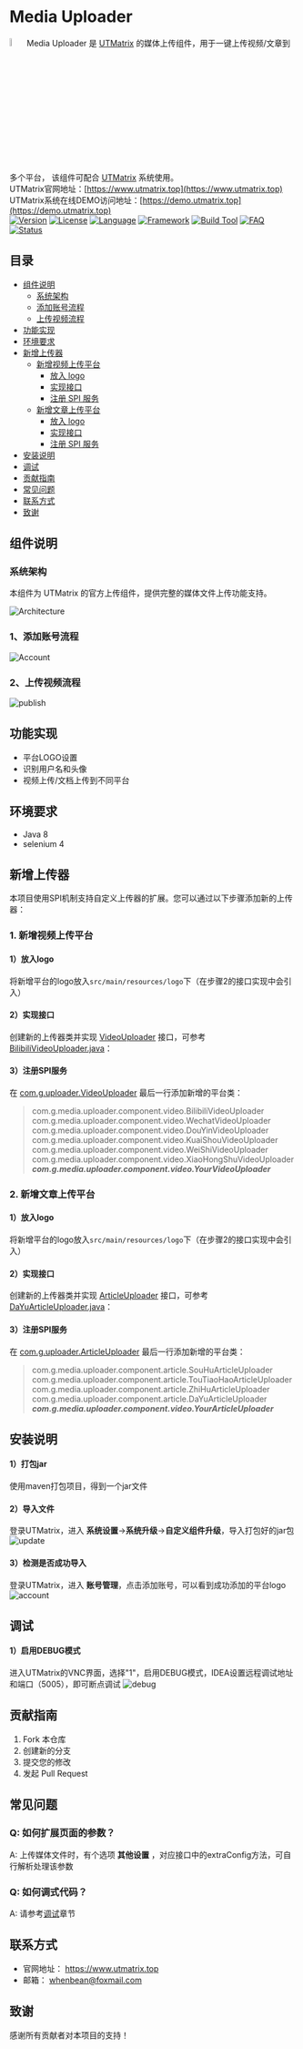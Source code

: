 # Media Uploader
<img src="docs/images/logo.png" style="width:6%;"  alt="logo"/>Media Uploader 是 [UTMatrix](https://www.utmatrix.top) 的媒体上传组件，用于一键上传视频/文章到多个平台，
该组件可配合 [UTMatrix](https://www.utmatrix.top) 系统使用。
<br>
UTMatrix官网地址：[https://www.utmatrix.top](https://www.utmatrix.top)
<br>
UTMatrix系统在线DEMO访问地址：[https://demo.utmatrix.top](https://demo.utmatrix.top)
<br>
[![Version](https://img.shields.io/badge/version-v1.0.0-blue)]()
[![License](https://img.shields.io/badge/license-MIT-green)]()
[![Language](https://img.shields.io/badge/language-Java-orange)]()
[![Framework](https://img.shields.io/badge/framework-Selenium-brightgreen)]()
[![Build Tool](https://img.shields.io/badge/build-Maven-blueviolet)]()
[![FAQ](https://img.shields.io/badge/FAQ-included-important)]()
[![Status](https://img.shields.io/badge/status-maintained-brightgreen)]()

## 目录

- [组件说明](#组件说明)
  - [系统架构](#系统架构)
  - [添加账号流程](#添加账号流程)
  - [上传视频流程](#上传视频流程)
- [功能实现](#功能实现)
- [环境要求](#环境要求)
- [新增上传器](#新增上传器)
  - [新增视频上传平台](#新增视频上传平台)
    - [放入 logo](#1放入logo)
    - [实现接口](#2实现接口)
    - [注册 SPI 服务](#3注册spi服务)
  - [新增文章上传平台](#新增文章上传平台)
    - [放入 logo](#1放入logo-1)
    - [实现接口](#2实现接口-1)
    - [注册 SPI 服务](#3注册spi服务-1)
- [安装说明](#安装说明)
- [调试](#调试)
- [贡献指南](#贡献指南)
- [常见问题](#常见问题)
- [联系方式](#联系方式)
- [致谢](#致谢)

## 组件说明
### 系统架构
本组件为 UTMatrix 的官方上传组件，提供完整的媒体文件上传功能支持。

![Architecture](docs/images/meida-uploader.svg)

### 1、添加账号流程
![Account](docs/images/login.svg)
### 2、上传视频流程
![publish](docs/images/publish.svg)
## 功能实现

- 平台LOGO设置
- 识别用户名和头像
- 视频上传/文档上传到不同平台

## 环境要求
- Java 8
- selenium 4

## 新增上传器

本项目使用SPI机制支持自定义上传器的扩展。您可以通过以下步骤添加新的上传器：

### 1. 新增视频上传平台

#### 1）放入logo
将新增平台的logo放入`src/main/resources/logo`下（在步骤2的接口实现中会引入）

#### 2）实现接口
创建新的上传器类并实现 [VideoUploader](https://gitee.com/when-bean/uploader/blob/master/src/main/java/com/g/uploader/VideoUploader.java) 接口，可参考[BilibiliVideoUploader.java](src%2Fmain%2Fjava%2Fcom%2Fg%2Fmedia%2Fuploader%2Fcomponent%2Fvideo%2FBilibiliVideoUploader.java)：

#### 3）注册SPI服务

在 [com.g.uploader.VideoUploader](src%2Fmain%2Fresources%2FMETA-INF%2Fservices%2Fcom.g.uploader.VideoUploader) 最后一行添加新增的平台类：
> com.g.media.uploader.component.video.BilibiliVideoUploader
com.g.media.uploader.component.video.WechatVideoUploader
com.g.media.uploader.component.video.DouYinVideoUploader
com.g.media.uploader.component.video.KuaiShouVideoUploader
com.g.media.uploader.component.video.WeiShiVideoUploader
com.g.media.uploader.component.video.XiaoHongShuVideoUploader
> **_com.g.media.uploader.component.video.YourVideoUploader_**

### 2. 新增文章上传平台

#### 1）放入logo
将新增平台的logo放入`src/main/resources/logo`下（在步骤2的接口实现中会引入）

#### 2）实现接口
创建新的上传器类并实现 [ArticleUploader](https://gitee.com/when-bean/uploader/blob/master/src/main/java/com/g/uploader/ArticleUploader.java) 接口，可参考[DaYuArticleUploader.java](src%2Fmain%2Fjava%2Fcom%2Fg%2Fmedia%2Fuploader%2Fcomponent%2Farticle%2FDaYuArticleUploader.java)：

#### 3）注册SPI服务

在 [com.g.uploader.ArticleUploader](src%2Fmain%2Fresources%2FMETA-INF%2Fservices%2Fcom.g.uploader.ArticleUploader) 最后一行添加新增的平台类：
> com.g.media.uploader.component.article.SouHuArticleUploader
com.g.media.uploader.component.article.TouTiaoHaoArticleUploader
com.g.media.uploader.component.article.ZhiHuArticleUploader
com.g.media.uploader.component.article.DaYuArticleUploader
> **_com.g.media.uploader.component.video.YourArticleUploader_**

## 安装说明
#### 1）打包jar
使用maven打包项目，得到一个jar文件

#### 2）导入文件
登录UTMatrix，进入 **系统设置**->**系统升级**->**自定义组件升级**，导入打包好的jar包
![update](docs/images/update.png)
#### 3）检测是否成功导入
登录UTMatrix，进入 **账号管理**，点击添加账号，可以看到成功添加的平台logo
![account](docs/images/accounts.png)

## 调试
#### 1）启用DEBUG模式
进入UTMatrix的VNC界面，选择"1"，启用DEBUG模式，IDEA设置远程调试地址和端口（5005），即可断点调试
![debug](docs/images/visit.png)

## 贡献指南

1. Fork 本仓库
2. 创建新的分支
3. 提交您的修改
4. 发起 Pull Request

## 常见问题

### Q: 如何扩展页面的参数？
A: 上传媒体文件时，有个选项 **其他设置** ，对应接口中的extraConfig方法，可自行解析处理该参数

### Q: 如何调式代码？
A: 请参考[调试](#调试)章节


## 联系方式
- 官网地址： https://www.utmatrix.top
- 邮箱： whenbean@foxmail.com

## 致谢

感谢所有贡献者对本项目的支持！
